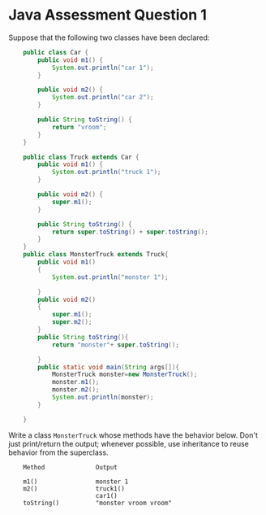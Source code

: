 # Java Assessment Question 1

Suppose that the following two classes have been declared: 

```java
    public class Car {
        public void m1() {
            System.out.println("car 1");
        }

        public void m2() {
            System.out.println("car 2");
        }

        public String toString() {
            return "vroom";
        }
    }

    public class Truck extends Car {
        public void m1() {
            System.out.println("truck 1");
        }

        public void m2() {
            super.m1();
        }

        public String toString() {
            return super.toString() + super.toString();
        }
    }
    public class MonsterTruck extends Truck{
        public void m1()
        {
            System.out.println("monster 1");

        }
        public void m2()
        {
            super.m1();
            super.m2();
        }
        public String toString(){
            return "monster"+ super.toString();

        }
        public static void main(String args[]){
            MonsterTruck monster=new MonsterTruck();
            monster.m1();
            monster.m2();
            System.out.println(monster);
        }

    }
```

Write a class `MonsterTruck` whose methods have the behavior below. Don't just print/return the output; whenever possible, use inheritance to reuse behavior from the superclass. 

```
    Method              Output

    m1()                monster 1
    m2()                truck1()
                        car1()
    toString()          "monster vroom vroom"
```